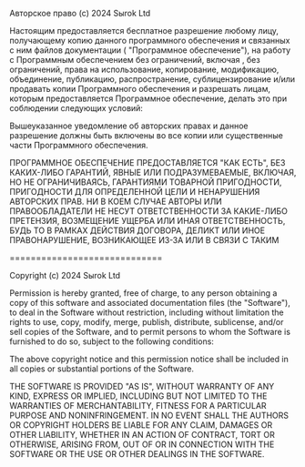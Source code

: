 Авторское право (c) 2024 Sыrok Ltd

Настоящим предоставляется бесплатное разрешение любому лицу, получающему
копию данного программного обеспечения и связанных с ним файлов документации (
"Программное обеспечение"), на работу с Программным обеспечением без ограничений, включая
, без ограничений, права на использование, копирование, модификацию, объединение, публикацию,
распространение, сублицензирование и/или продавать копии Программного обеспечения и
разрешать лицам, которым предоставляется Программное обеспечение, делать это при соблюдении
следующих условий:

Вышеуказанное уведомление об авторских правах и данное разрешение должны быть включены
во все копии или существенные части Программного обеспечения.

ПРОГРАММНОЕ ОБЕСПЕЧЕНИЕ ПРЕДОСТАВЛЯЕТСЯ "КАК ЕСТЬ", БЕЗ КАКИХ-ЛИБО ГАРАНТИЙ,
ЯВНЫЕ ИЛИ ПОДРАЗУМЕВАЕМЫЕ, ВКЛЮЧАЯ, НО НЕ ОГРАНИЧИВАЯСЬ, ГАРАНТИЯМИ ТОВАРНОЙ
ПРИГОДНОСТИ, ПРИГОДНОСТИ ДЛЯ ОПРЕДЕЛЕННОЙ ЦЕЛИ И НЕНАРУШЕНИЯ АВТОРСКИХ ПРАВ.
НИ В КОЕМ СЛУЧАЕ АВТОРЫ ИЛИ ПРАВООБЛАДАТЕЛИ НЕ НЕСУТ ОТВЕТСТВЕННОСТИ ЗА КАКИЕ-ЛИБО
ПРЕТЕНЗИЯ, ВОЗМЕЩЕНИЕ УЩЕРБА ИЛИ ИНАЯ ОТВЕТСТВЕННОСТЬ, БУДЬ ТО В РАМКАХ ДЕЙСТВИЯ ДОГОВОРА,
ДЕЛИКТ ИЛИ ИНОЕ ПРАВОНАРУШЕНИЕ, ВОЗНИКАЮЩЕЕ ИЗ-ЗА ИЛИ В СВЯЗИ С
ТАКИМ

=============================

Copyright (c) 2024 Sыrok Ltd

Permission is hereby granted, free of charge, to any person obtaining
a copy of this software and associated documentation files (the
"Software"), to deal in the Software without restriction, including
without limitation the rights to use, copy, modify, merge, publish,
distribute, sublicense, and/or sell copies of the Software, and to
permit persons to whom the Software is furnished to do so, subject to
the following conditions:

The above copyright notice and this permission notice shall be included
in all copies or substantial portions of the Software.

THE SOFTWARE IS PROVIDED "AS IS", WITHOUT WARRANTY OF ANY KIND,
EXPRESS OR IMPLIED, INCLUDING BUT NOT LIMITED TO THE WARRANTIES OF
MERCHANTABILITY, FITNESS FOR A PARTICULAR PURPOSE AND NONINFRINGEMENT.
IN NO EVENT SHALL THE AUTHORS OR COPYRIGHT HOLDERS BE LIABLE FOR ANY
CLAIM, DAMAGES OR OTHER LIABILITY, WHETHER IN AN ACTION OF CONTRACT,
TORT OR OTHERWISE, ARISING FROM, OUT OF OR IN CONNECTION WITH THE
SOFTWARE OR THE USE OR OTHER DEALINGS IN THE SOFTWARE.